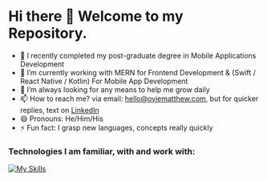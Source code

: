 # Hi there 👋 Welcome to my Repository.

- 🔭 I recently completed my post-graduate degree in Mobile Applications Development
- 🌱 I’m currently working with MERN for Frontend Development & (Swift / React Native / Kotlin) For Mobile App Development
- 🤔 I’m always looking for any means to help me grow daily
- 📫 How to reach me? via email: hello@oviematthew.com, but for quicker replies, text on <a href="https://www.linkedin.com/in/matthew-ovie-enamuotor-9992b6132/">LinkedIn</a>
- 😄 Pronouns: He/Him/His
- ⚡ Fun fact: I grasp new languages, concepts really quickly


### Technologies I am familiar, with and work with: 

[![My Skills](https://skillicons.dev/icons?i=html,css,bootstrap,tailwind,sass,js,ts,next,react,redux,java,jquery,nodejs,sqlite,firebase,swift,vercel,postman,docker,express,androidstudio,vscode,git,wordpress,photoshop,illustrator,figma,netlify,npm)](https://skillicons.dev)










